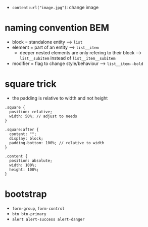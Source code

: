 - `content:url("image.jpg")`: change image

# naming convention BEM
- block = standalone entity --> `list`
- element = part of an entity --> `list__item`
    - deeper nested elements are only refering to their block --> `list__subitem` instead of `list__item__subitem`
- modifier = flag to change style/behaviour --> `list__item--bold`

# square trick
- the padding is relative to width and not height
```
.square {
  position: relative;
  width: 50%; // adjust to needs
}

.square:after {
  content: "";
  display: block;
  padding-bottom: 100%; // relative to width
}

.content {
  position: absolute;
  width: 100%;
  height: 100%;
}
```


# bootstrap
- `form-group`, `form-control`
- `btn btn-primary`
- `alert alert-success alert-danger`